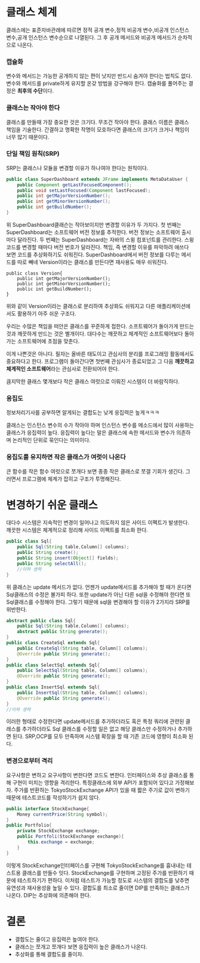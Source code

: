 # 클래스 체계
클래스에는 표준자바관례에 따르면 정적 공개 변수,정적 비공개 변수,비공개 인스턴스 변수,공개 인스턴스 변수순으로 나열된다. 그 후 공개 메서드와 비공개 메서드가 순차적으로 나온다.

### 캡슐화
변수와 메서드는 가능한 공개하지 않는 편이 낫지만 반드시 숨겨야 한다는 법칙도 없다. 변수와 메서드를 private하게 유지할 온갖 방법을 강구해야 한다. 캡슐화를 풀어주는 결정은 **최후의 수단**이다.

### 클래스는 작아야 한다
클래스를 만들때 가장 중요한 것은 크기다. 무조건 작아야 한다.
클래스 이름은 클래스 책임을 기술한다. 간결하고 명확한 작명이 모호하다면 클래스의 크기가 크거나 책임이 너무 많기 때문이다.

### 단일 책임 원칙(SRP)
SRP는 클래스나 모듈을 변경할 이유가 하나여야 한다는 원칙이다.

```java
public class SuperDashboard extends JFrame implements MetaDataUser {
	public Component getLastFocusedComponent();
    public void setLastFocused(Component lastFocused);
    public int getMajorVersionNumber();
    public int getMinorVersionNumber();
    public int getBuildNumber();
}
```
위 SuperDashboard클래슨는 작아보이지만 변경할 이유가 두 가지다.
첫 번째는 SuperDashboard는 소프트웨어 버전 정보를 추적한다. 버전 정보는 소프트웨어 출시마다 달라진다.
두 번째는 SuperDashboard는 자바의 스윙 컴포넌트를 관리한다. 스윙코드를 변경할 때마다 버전 번호가 달라진다.
책임, 즉 변경할 이유를 파악하려 애쓰다 보면 코드를 추상화하기도 쉬워진다. SuperDashboard에서 버전 정보를 다루는 메서드를 따로 빼네 Version이라는 클래스를 만든다면 재사용도 매우 쉬워진다.
```
public class Version{
    public int getMajorVersionNumber();
    public int getMinorVersionNumber();
    public int getBuildNumber();
}
```
위와 같이 Version이라는 클래스로 분리하여 추상화도 쉬워지고 다른 애플리케이션에서도 활용하기 아주 쉬운 구조다.
>
우리는 수많은 책임을 떠안은 클래스를 꾸준하게 접한다. 소프트웨어가 돌아가게 만드는 것과 깨끗하게 만드는 것은 별개이다. 대다수는 깨끗하고 체계적인 소프트웨어보다 돌아가는 소프트웨어에 초점을 맞춘다.

이게 나쁜것은 아니다. 필자는 올바른 태도이고 관심사의 분리를 프로그래밍 활동에서도 중요하다고 한다. 프로그램이 돌아간다면 첫번째 관심사가 종료되었고 그 다음 **깨끗하고 체계적인 소프트웨어**라는 관심사로 전환되어야 한다.
>
큼지막한 클래스 몇개보다 작은 클래스 여럿으로 이뤄진 시스템이 더 바람직하다.

### 응집도
>
정보처리기사를 공부하면 알게되는 결합도는 낮게 응집력은 높게ㅋㅋㅋ

클래스는 인스턴스 변수의 수가 작아야 하며 인스턴스 변수를 메소드에서 많이 사용하는 클래스가 응집력이 높다.
응집력이 높다는 말은 클래스에 속한 메서드와 변수가 의존하며 논리적인 단위로 묶인다는 의미이다.

### 응집도를 유지하면 작은 클래스가 여럿이 나온다
큰 함수를 작은 함수 여럿으로 쪼개다 보면 종종 작은 클래스로 쪼갤 기회가 생긴다. 그러면서 프로그램에 체계가 잡히고 구조가 투명해진다.

# 변경하기 쉬운 클래스
대다수 시스템은 지속적인 변경이 일어나고 의도하지 않은 사이드 이펙트가 발생한다.
깨끗한 시스템은 체계적으로 정리해 사이드 이펙트를 최소화 한다.

```java
public class Sql{
	public Sql(String table,Column[] columns);
    public String create();
    public String insert(Object[] fields);
    public String selectAll();
    //이하 생략
}
```
위 클래스는 update 메서드가 없다. 언젠가 update메서드를 추가해야 할 때가 온다면 Sql클래스의 수정은 불가피 하다. 또한 update가 아닌 다른 sql을 수정해야 한다면 또 Sql클래스를 수정해야 한다. 그렇기 때문에 sql을 변경해야 할 이유가 2가지라 SRP를 위반한다.

```java
abstract public class Sql{
	public Sql(String table,Column[] columns);
    abstract public String generate();
}
public class CreateSql extends Sql{
	public CreateSql(String table, Column[] columns);
    @Override public String generate();
}
public class SelectSql extends Sql{
	public SelectSql(String table, Column[] columns);
    @Override public String generate();
}
public class InsertSql extends Sql{
	public InsertSql(String table, Column[] columns);
    @Override public String generate();
}
//이하 생략
```
이러한 형태로 수정한다면 update메서드를 추가하더라도 혹은 특정 쿼리에 관련된 클래스를 추가하더라도 Sql 클래스를 수정할 일은 없고 해당 클래스만 수정하거나 추가하면 된다.
SRP,OCP를 모두 만족하며 시스템 확장을 할 때 기존 코드에 영향이 최소화 된다.

### 변경으로부터 격리
요구사항은 변하고 요구사항이 변한다면 코드도 변한다. 인터페이스와 추상 클래스를 통해 구현이 미치는 영향을 격리한다. 
특정클래스에 외부 API가 포함되어 있다고 가정해보자. 주가를 반환하는 TokyoStockExchange API가 있을 때 짧은 주기로 값이 변하기 때문에 테스트코드를 작성하기가 쉽지 않다.
```java
public interface StockExchange{
	Money currentPrice(String symbol);
}
public Portfolio{
	private StockExchange exchange;
    public Portfoli(StockExchange exchange){
    	this.exchange = exchange;
    }
}
```
이렇게 StockExchange인터페이스를 구현해 TokyoStockExchange를 흉내내는 테스트용 클래스를 만들수 잇다. StockExchange를 구현하며 고정된 주가를 반환하기 때문에 테스트하기가 편하다.
이처럼 테스트가 가능할 정도로 시스템의 결합도를 낮추면 유연성과 재사용성을 높일 수 있다.
결합도를 최소로 줄이면 DIP를 만족하는 클래스가 나온다. DIP는 추상화에 의존해야 한다.

# 결론
* 결합도는 줄이고 응집력은 높여야 한다.
* 클래스는 쪼개고 쪼개다 보면 응집력이 높은 클래스가 나온다.
* 추상화를 통해 결합도를 줄이자.
